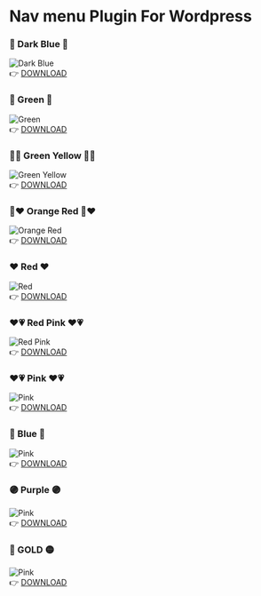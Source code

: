 # Nav menu Plugin For Wordpress
### :blue_heart: Dark Blue :blue_heart:	
![Dark Blue](https://i.imgur.com/wy8V36N.png)\
:point_right:	 [DOWNLOAD](https://download1591.mediafire.com/efke473gop6gENErO5jODTFcIA3voZBJGqKOrgDm_rW0v2nHWV1-ME4gh3KaA5yX5R3A7yJjBffCYWLweGiF174VEdMIlmO66LDS5Avh5O3VLtktcx_lmyHghsWljUzqBuw-uxf4cgUE4vrgiLjveJGmnrqUbsB7iLVK2_mNs0N2/u7s6ctuznxzcaij/nav-menu-darkblue.zip)
### :green_heart:	Green :green_heart:	
![Green](https://i.imgur.com/aKwtTiq.png)\
:point_right:	 [DOWNLOAD](https://download947.mediafire.com/abqk4bo1wimg5VppWBbMDpzASPIIqiN9fFB5fYXMyxxGORbECay1deAbo4PG4QoeTqDMESgQWT0fZlL1e22YkL7TIHc_PaKQKGHftudvnwaTwltYpoYOPIV79yGf005BfEemzremuqmp3hsQa19BDncIOzcsaywM3A--OtncPlqb/ufsipf9r7e8gl39/nav-menu-green.zip)

### :yellow_heart::green_heart:	Green Yellow :yellow_heart::green_heart:	
![Green Yellow](https://i.imgur.com/N4Falna.png)\
:point_right:	 [DOWNLOAD](https://download1325.mediafire.com/wqw5ls0cpx2gESn_dgHAZhqM3jLjMjMY0tREabEP0nzmJ9LVECXi_7Snspq7E9biDm20K20ynky2hRH1PGgreRIXvR3MdMdWlgSHZ_n5mf9iWK_vefUiFKnyrlGVfUA8UHJjxrOExJoFSLnxsVC6Rd6Kf0G7Obmulo5VA5HrVdHw/8r8poq99fh6xtix/nav-menu-greenyellow.zip)

### :orange_heart::heart:	Orange Red :orange_heart::heart:
![Orange Red](https://i.imgur.com/nxRwnGm.png)\
:point_right:	 [DOWNLOAD](https://download1503.mediafire.com/pi8oty7w81qgWDRbQwkKz7I8E2poZadIJM8EB5nsvvC2-5ZjYedxYAGtyqGMq71bhYGhPUz1ENE2QBRNyFBP1-wz-lVepD8vRli2nb6dJGPQBDRFzrSf2COJ_HwfcZ5skLzTMMJd3FZGHgmKR4uzDoSGmzrEhueqqe9mJFUsmP0t/tojgeq37jkroyo9/nav-menu-orangered.zip)

### :heart:	Red :heart:	
![Red](https://i.imgur.com/GiPfDpq.png)\
:point_right:	 [DOWNLOAD](https://download850.mediafire.com/fly86fft9bggbLZsbfOb67YL-PqywO1g0XqKFaVCycNRPJRpvE8d3N9Kol8B4rm94G-RdOIkPd1nL49L04VPINHaFmQWOkmg7Zk-UZW5pcP_C0JMWV1fb_0f28VWTffsm7LroDIUgyFs8cSE-FMOL6aZ5uNrQ1klABOt48rI46nF/0gjaxoa2hlb7p5h/nav-menu-red.zip)

### :heart::heartpulse: Red Pink :heart::heartpulse:
![Red Pink](https://i.imgur.com/nhkHCCK.png)\
:point_right:	 [DOWNLOAD](https://download1334.mediafire.com/sinuhtwowsqgjXr4yUuACOPL9HtaT48AdM7XMjMzBiIdQA5nSYYJm0OWWK9IqAWRA0Xm7Miui6yfjsOmSpI-ycLekoN7nv2_ZTn1AMvG0rcRfidLTONZOlla9T77jzY4GJgYsbr_Ha3--rwSFN3rbM_Efwpn-NVEekHgNTDydE2D/f3cqphfc8fjhv55/nav-menu-redpink.zip)

### :heart::heartpulse: Pink :heart::heartpulse:
![Pink](https://i.imgur.com/ruv5Lwj.png)\
:point_right:	 [DOWNLOAD](https://download947.mediafire.com/ahar2vvgfolgWkvuWyfeQ6ahLaq2C1icoQeBhjDoreE7TlHq5pJtW6sCFqcs-w7JR2Qe2OaCQfsl1sI_X2FaX45tTvbMRZQBCM6y-TF7PxO45E35f5l0988GSh7MP8HdVWgwB8KVfGqsJvCpInz0DHWKmFnXxZFsWP_OAf6MmxuP/jbt5oirdswq5d1c/nav-menu-pink.zip)

### :blue_heart: Blue :blue_heart:
![Pink](https://i.ibb.co/R4t9hJsK/blue-softjpg.jpg)\
:point_right:	 [DOWNLOAD](https://download1334.mediafire.com/nzft45wxxopgLIfj2TTAUN6Yxg6uolui6P8-MVDjTGMtQs4UIHZ1xAdZGBcasR50geOmt9c2MmdFCeGq6HfSl_Y9XJwa6alLi2q62oG8WClHo03an3hGG837FLHu6xsNsf_tprhWF0aR45KcXBuom5AyGSWx0GYhgpEV8I03LNBcDCY/svjniwwcx8xkvrh/nav-menu-blue.zip)

### 🟣 Purple 🟣
![Pink](https://i.ibb.co/zhFJfymC/purple.png)\
:point_right:	 [DOWNLOAD](https://download943.mediafire.com/g09objiiu8tgb2qHHnI6Wpl0lpCSLdi1DYxmV_XxTghO0F3bFEnO6LfxQGIKMhz0ruJTS-B0-QwxnSf9aoZQdWbxDhv4mjITkq_kCPCd9FqY82vmRXZmQdU_hjnIbbSkwohPztTjbE_TgXKjNUjtIBgz2RtPcHu9PlNmKvlyLNcKnf0/vvmkqvxlzws4d2q/nav-menu-gold.zip)

### 💛 GOLD 🟡
![Pink](https://i.ibb.co/4nB29wFG/goldnav.png)\
:point_right:	 [DOWNLOAD](https://download1336.mediafire.com/1tyxb5giloagl1NMoWcCHqDls4YiXDKKZdTEB2i-gT2MUXAJlR62n7LsHh4loiRUkgHI0IsMF_okoa-YgNJgWGROH3GPrFwcXkc2s2LExEhWJNco5NX05P8lykLsGSW5uFATBk0rErTsvGQ5FjJdvV1yBqq4wE5iaetfBm2SqEuUWaI/zqql6rteo96919h/nav-menu-gold-yellow.zip)


